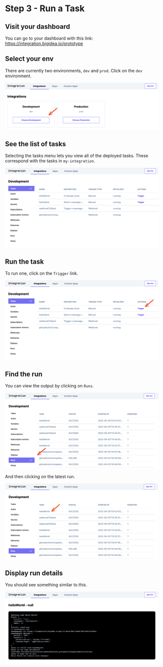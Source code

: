 # Step 3 - Run a Task

## Visit your dashboard 

You can go to your dashboard with this link: https://integration.bigidea.io/prototype

## Select your env

There are currently two environments, `dev` and `prod`. Click on the `dev` environment.

![Select dev environment](./img/run-a-task-0.png)

## See the list of tasks

Selecting the tasks menu lets you view all of the deployed tasks. These correspond with the tasks in `my-integration`.

![Listing tasks](./img/run-a-task-1.png)

## Run the task

To run one, click on the `Trigger` link.

![How to run a task](./img/run-a-task-2.png)

## Find the run

You can view the output by clicking on `Runs`.

![Listing runs](./img/run-a-task-3.png)

And then clicking on the latest run.

![Display a run](./img/run-a-task-4.png)

## Display run details

You should see something similar to this.

![Display run details](./img/run-a-task-5.png)